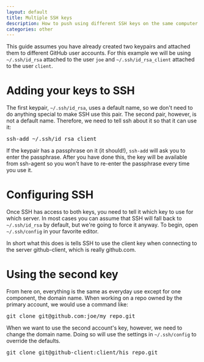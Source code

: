```yaml
---
layout: default
title: Multiple SSH keys
description: How to push using different SSH keys on the same computer
categories: other
---
```


This guide assumes you have already created two keypairs and attached them to different GitHub user accounts.  For this example we will be using `~/.ssh/id_rsa` attached to the user `joe` and `~/.ssh/id_rsa_client` attached to the user `client`.

Adding your keys to SSH
=======================

The first keypair, `~/.ssh/id_rsa`, uses a default name, so we don't need to do anything special to make SSH use this pair.  The second pair, however, is not a default name.  Therefore, we need to tell ssh about it so that it can use it:

<pre class="terminal">ssh-add ~/.ssh/id_rsa_client</pre>

If the keypair has a passphrase on it (it should!), `ssh-add` will ask you to enter the passphrase.  After you have done this, the key will be available from ssh-agent so you won't have to re-enter the passphrase every time you use it.

Configuring SSH
===============

Once SSH has access to both keys, you need to tell it which key to use for which server.  In most cases you can assume that SSH will fall back to `~/.ssh/id_rsa` by default, but we're going to force it anyway.  To begin, open `~/.ssh/config` in your favorite editor.

<script src="http://gist.github.com/281414.js?file=config"> </script>

In short what this does is tells SSH to use the client key when connecting to the server github-client, which is really github.com.

Using the second key
====================

From here on, everything is the same as everyday use except for one component, the domain name.  When working on a repo owned by the primary account, we would use a command like:

<pre class="terminal">git clone git@github.com:joe/my_repo.git</pre>

When we want to use the second account's key, however, we need to change the domain name.  Doing so will use the settings in `~/.ssh/config` to override the defaults.

<pre class="terminal">git clone git@github-client:client/his_repo.git</pre>
